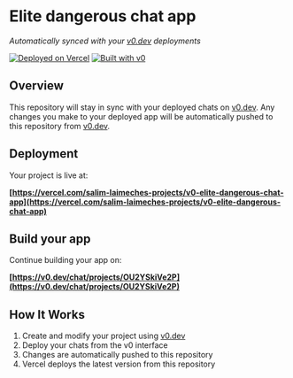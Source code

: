 # Elite dangerous chat app

*Automatically synced with your [v0.dev](https://v0.dev) deployments*

[![Deployed on Vercel](https://img.shields.io/badge/Deployed%20on-Vercel-black?style=for-the-badge&logo=vercel)](https://vercel.com/salim-laimeches-projects/v0-elite-dangerous-chat-app)
[![Built with v0](https://img.shields.io/badge/Built%20with-v0.dev-black?style=for-the-badge)](https://v0.dev/chat/projects/OU2YSkiVe2P)

## Overview

This repository will stay in sync with your deployed chats on [v0.dev](https://v0.dev).
Any changes you make to your deployed app will be automatically pushed to this repository from [v0.dev](https://v0.dev).

## Deployment

Your project is live at:

**[https://vercel.com/salim-laimeches-projects/v0-elite-dangerous-chat-app](https://vercel.com/salim-laimeches-projects/v0-elite-dangerous-chat-app)**

## Build your app

Continue building your app on:

**[https://v0.dev/chat/projects/OU2YSkiVe2P](https://v0.dev/chat/projects/OU2YSkiVe2P)**

## How It Works

1. Create and modify your project using [v0.dev](https://v0.dev)
2. Deploy your chats from the v0 interface
3. Changes are automatically pushed to this repository
4. Vercel deploys the latest version from this repository